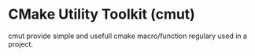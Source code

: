 # CMake Utility Toolkit (cmut)

cmut provide simple and usefull cmake macro/function regulary used in a project.

